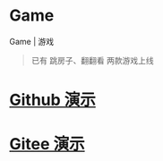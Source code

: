 # Game
Game | 游戏

> 已有 跳房子、翻翻看 两款游戏上线

# [Github 演示](http://topoadmin.github.io/Game "建议使用高级浏览器")

# [Gitee 演示](https://codedi.gitee.io/game/ "建议使用高级浏览器")
